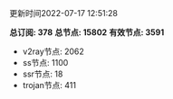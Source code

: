 更新时间2022-07-17 12:51:28

**总订阅: 378**
**总节点: 15802**
**有效节点: 3591**
- v2ray节点: 2062
- ss节点: 1100
- ssr节点: 18
- trojan节点: 411
